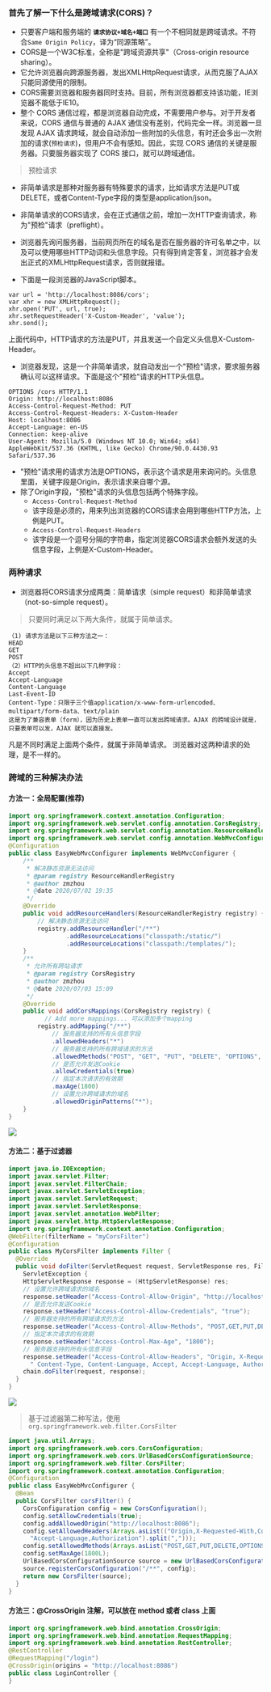 ### 首先了解一下什么是跨域请求(CORS)？
- 只要客户端和服务端的 **`请求协议+域名+端口`** 有一个不相同就是跨域请求。不符合`Same Origin Policy`，译为“同源策略”。
- CORS是一个W3C标准，全称是"跨域资源共享"（Cross-origin resource sharing）。
- 它允许浏览器向跨源服务器，发出XMLHttpRequest请求，从而克服了AJAX只能同源使用的限制。
- CORS需要浏览器和服务器同时支持。目前，所有浏览器都支持该功能，IE浏览器不能低于IE10。
- 整个 CORS 通信过程，都是浏览器自动完成，不需要用户参与。对于开发者来说，CORS 通信与普通的 AJAX 通信没有差别，代码完全一样。浏览器一旦发现 AJAX 请求跨域，就会自动添加一些附加的头信息，有时还会多出一次附加的请求(`预检请求`)，但用户不会有感知。因此，实现 CORS 通信的关键是服务器。只要服务器实现了 CORS 接口，就可以跨域通信。
> 预检请求
- 非简单请求是那种对服务器有特殊要求的请求，比如请求方法是PUT或DELETE，或者Content-Type字段的类型是application/json。
- 非简单请求的CORS请求，会在正式通信之前，增加一次HTTP查询请求，称为"预检"请求（preflight）。

- 浏览器先询问服务器，当前网页所在的域名是否在服务器的许可名单之中，以及可以使用哪些HTTP动词和头信息字段。只有得到肯定答复，浏览器才会发出正式的XMLHttpRequest请求，否则就报错。
- 下面是一段浏览器的JavaScript脚本。
```text
var url = 'http://localhost:8086/cors';
var xhr = new XMLHttpRequest();
xhr.open('PUT', url, true);
xhr.setRequestHeader('X-Custom-Header', 'value');
xhr.send();
```
上面代码中，HTTP请求的方法是PUT，并且发送一个自定义头信息X-Custom-Header。
- 浏览器发现，这是一个非简单请求，就自动发出一个"预检"请求，要求服务器确认可以这样请求。下面是这个"预检"请求的HTTP头信息。
```text
OPTIONS /cors HTTP/1.1
Origin: http://localhost:8086
Access-Control-Request-Method: PUT
Access-Control-Request-Headers: X-Custom-Header
Host: localhost:8086
Accept-Language: en-US
Connection: keep-alive
User-Agent: Mozilla/5.0 (Windows NT 10.0; Win64; x64) AppleWebKit/537.36 (KHTML, like Gecko) Chrome/90.0.4430.93 Safari/537.36
```
- "预检"请求用的请求方法是OPTIONS，表示这个请求是用来询问的。头信息里面，关键字段是Origin，表示请求来自哪个源。
- 除了Origin字段，"预检"请求的头信息包括两个特殊字段。
  - `Access-Control-Request-Method`
  - 该字段是必须的，用来列出浏览器的CORS请求会用到哪些HTTP方法，上例是PUT。
  - `Access-Control-Request-Headers`
  - 该字段是一个逗号分隔的字符串，指定浏览器CORS请求会额外发送的头信息字段，上例是X-Custom-Header。
### 两种请求
- 浏览器将CORS请求分成两类：简单请求（simple request）和非简单请求（not-so-simple request）。
> 只要同时满足以下两大条件，就属于简单请求。
```text
（1) 请求方法是以下三种方法之一：
HEAD 
GET 
POST 
（2）HTTP的头信息不超出以下几种字段：
Accept
Accept-Language
Content-Language
Last-Event-ID
Content-Type：只限于三个值application/x-www-form-urlencoded、multipart/form-data、text/plain
这是为了兼容表单（form），因为历史上表单一直可以发出跨域请求。AJAX 的跨域设计就是，只要表单可以发，AJAX 就可以直接发。
```
凡是不同时满足上面两个条件，就属于非简单请求。 浏览器对这两种请求的处理，是不一样的。
### 跨域的三种解决办法
#### 方法一：全局配置(推荐)
```java
import org.springframework.context.annotation.Configuration;
import org.springframework.web.servlet.config.annotation.CorsRegistry;
import org.springframework.web.servlet.config.annotation.ResourceHandlerRegistry;
import org.springframework.web.servlet.config.annotation.WebMvcConfigurer;
@Configuration
public class EasyWebMvcConfigurer implements WebMvcConfigurer {
    /**
     * 解决静态资源无法访问
     * @param registry ResourceHandlerRegistry
     * @author zmzhou
     * @date 2020/07/02 19:35
     */
    @Override
    public void addResourceHandlers(ResourceHandlerRegistry registry) {
        // 解决静态资源无法访问
        registry.addResourceHandler("/**")
                .addResourceLocations("classpath:/static/")
                .addResourceLocations("classpath:/templates/");
    }
    /**
     * 允许所有跨站请求
     * @param registry CorsRegistry
     * @author zmzhou
     * @date 2020/07/03 15:09
     */
    @Override
    public void addCorsMappings(CorsRegistry registry) {
    	  // Add more mappings... 可以添加多个mapping
        registry.addMapping("/**")
            // 服务器支持的所有头信息字段
            .allowedHeaders("*")
            // 服务器支持的所有跨域请求的方法
            .allowedMethods("POST", "GET", "PUT", "DELETE", "OPTIONS", "HEAD")
            // 是否允许发送Cookie
            .allowCredentials(true)
            // 指定本次请求的有效期
            .maxAge(1800)
            // 设置允许跨域请求的域名
            .allowedOriginPatterns("*");
    }
}
```
![](imgs/mode1.png)
#### 方法二：基于过滤器
```java
import java.io.IOException;
import javax.servlet.Filter;
import javax.servlet.FilterChain;
import javax.servlet.ServletException;
import javax.servlet.ServletRequest;
import javax.servlet.ServletResponse;
import javax.servlet.annotation.WebFilter;
import javax.servlet.http.HttpServletResponse;
import org.springframework.context.annotation.Configuration;
@WebFilter(filterName = "myCorsFilter")
@Configuration
public class MyCorsFilter implements Filter {
  @Override
  public void doFilter(ServletRequest request, ServletResponse res, FilterChain chain) throws IOException,
    ServletException {
    HttpServletResponse response = (HttpServletResponse) res;
    // 设置允许跨域请求的域名
    response.setHeader("Access-Control-Allow-Origin", "http://localhost:8086/");
    // 是否允许发送Cookie
    response.setHeader("Access-Control-Allow-Credentials", "true");
    // 服务器支持的所有跨域请求的方法
    response.setHeader("Access-Control-Allow-Methods", "POST,GET,PUT,DELETE,OPTIONS,HEAD");
    // 指定本次请求的有效期
    response.setHeader("Access-Control-Max-Age", "1800");
    // 服务器支持的所有头信息字段
    response.setHeader("Access-Control-Allow-Headers", "Origin, X-Requested-With," +
      " Content-Type, Content-Language, Accept, Accept-Language, Authorization");
    chain.doFilter(request, response);
  }
}
```
![](imgs/mode2.png)
> 基于过滤器第二种写法，使用`org.springframework.web.filter.CorsFilter`
```java
import java.util.Arrays;
import org.springframework.web.cors.CorsConfiguration;
import org.springframework.web.cors.UrlBasedCorsConfigurationSource;
import org.springframework.web.filter.CorsFilter;
import org.springframework.context.annotation.Configuration;
@Configuration
public class EasyWebMvcConfigurer {
  @Bean
  public CorsFilter corsFilter() {
    CorsConfiguration config = new CorsConfiguration();
    config.setAllowCredentials(true);
    config.addAllowedOrigin("http://localhost:8086");
    config.setAllowedHeaders(Arrays.asList(("Origin,X-Requested-With,Content-Type,Content-Language,Accept," +
      "Accept-Language,Authorization").split(",")));
    config.setAllowedMethods(Arrays.asList("POST,GET,PUT,DELETE,OPTIONS,HEAD".split(",")));
    config.setMaxAge(1800L);
    UrlBasedCorsConfigurationSource source = new UrlBasedCorsConfigurationSource();
    source.registerCorsConfiguration("/**", config);
    return new CorsFilter(source);
  }
}
```
#### 方法三：**@CrossOrigin** 注解，可以放在 **method** 或者 **class** 上面
```java
import org.springframework.web.bind.annotation.CrossOrigin;
import org.springframework.web.bind.annotation.RequestMapping;
import org.springframework.web.bind.annotation.RestController;
@RestController
@RequestMapping("/login")
@CrossOrigin(origins = "http://localhost:8086")
public class LoginController {
}
```